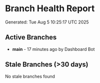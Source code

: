 # Branch Health Report
Generated: Tue Aug  5 10:25:17 UTC 2025

## Active Branches
- **main** - 17 minutes ago by Dashboard Bot

## Stale Branches (>30 days)
No stale branches found
